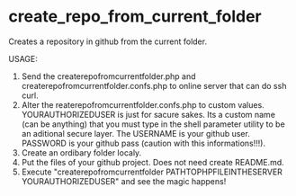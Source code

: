 # create_repo_from_current_folder

Creates a repository in github from the current folder.

USAGE:
1. Send the createrepofromcurrentfolder.php and createrepofromcurrentfolder.confs.php to online server that can do ssh curl.
2. Alter the reaterepofromcurrentfolder.confs.php to custom values. YOURAUTHORIZEDUSER is just for sacure sakes. Its a custom name \(can be anything\) that you must type in the shell parameter utility to be an aditional secure layer. The USERNAME is your github user. PASSWORD is your github pass \(caution with this informations!!!\).
3. Create an ordibary folder localy.
4. Put the files of your github project. Does not need create README.md.
5. Execute "createrepofromcurrentfolder PATHTOPHPFILEINTHESERVER YOURAUTHORIZEDUSER" and see the magic happens!